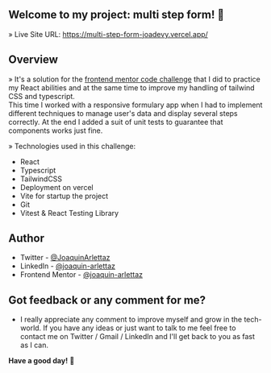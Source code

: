 ## Welcome to my project: multi step form! 👋

» Live Site URL: https://multi-step-form-joadevy.vercel.app/

## Overview
» It's a solution for the [frontend mentor code challenge](https://www.frontendmentor.io/challenges/multistep-form-YVAnSdqQBJ) that I did to practice my React abilities and at the same time to improve my handling of tailwind CSS and typescript.   
This time I worked with a responsive formulary app when I had to implement different techniques to manage user's data and display several steps correctly. At the end I added a suit of unit tests to guarantee that components works just fine.

» Technologies used in this challenge:
* React
* Typescript
* TailwindCSS
* Deployment on vercel
* Vite for startup the project
* Git
* Vitest & React Testing Library
 
## Author

- Twitter - [@JoaquinArlettaz](https://twitter.com/JoaquinArlettaz)
- LinkedIn - [@joaquin-arlettaz](https://www.linkedin.com/in/joaqu%C3%ADn-arlettaz/)
- Frontend Mentor - [@joaquin-arlettaz](https://www.frontendmentor.io/profile/Joadevy/)

## Got feedback or any comment for me?

- I really appreciate any comment to improve myself and grow in the tech-world. If you have any ideas or just want to talk to me feel free to contact me on Twitter / Gmail / LinkedIn and I'll get back to you as fast as I can.  

**Have a good day!** 🚀

